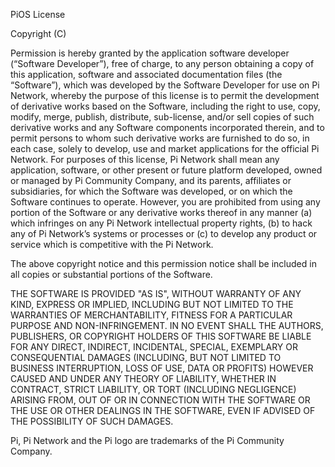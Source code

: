 PiOS License

Copyright (C) <year> <copyright holder>

Permission is hereby granted by the application software developer (“Software Developer”), free
of charge, to any person obtaining a copy of this application, software and associated
documentation files (the “Software”), which was developed by the Software Developer for use on
Pi Network, whereby the purpose of this license is to permit the development of derivative works
based on the Software, including the right to use, copy, modify, merge, publish, distribute,
sub-license, and/or sell copies of such derivative works and any Software components incorporated
therein, and to permit persons to whom such derivative works are furnished to do so, in each case,
solely to develop, use and market applications for the official Pi Network. For purposes of this
license, Pi Network shall mean any application, software, or other present or future platform
developed, owned or managed by Pi Community Company, and its parents, affiliates or subsidiaries,
for which the Software was developed, or on which the Software continues to operate. However,
you are prohibited from using any portion of the Software or any derivative works thereof in any
manner (a) which infringes on any Pi Network intellectual property rights, (b) to hack any of Pi
Network’s systems or processes or (c) to develop any product or service which is competitive with
the Pi Network.

The above copyright notice and this permission notice shall be included in all copies or
substantial portions of the Software.

THE SOFTWARE IS PROVIDED "AS IS", WITHOUT WARRANTY OF ANY KIND, EXPRESS OR IMPLIED,
INCLUDING BUT NOT LIMITED TO THE WARRANTIES OF MERCHANTABILITY, FITNESS FOR A PARTICULAR PURPOSE
AND NON-INFRINGEMENT. IN NO EVENT SHALL THE AUTHORS, PUBLISHERS, OR COPYRIGHT HOLDERS OF THIS
SOFTWARE BE LIABLE FOR ANY DIRECT, INDIRECT, INCIDENTAL, SPECIAL, EXEMPLARY OR CONSEQUENTIAL
DAMAGES (INCLUDING, BUT NOT LIMITED TO BUSINESS INTERRUPTION, LOSS OF USE, DATA OR PROFITS)
HOWEVER CAUSED AND UNDER ANY THEORY OF LIABILITY, WHETHER IN CONTRACT, STRICT LIABILITY, OR
TORT (INCLUDING NEGLIGENCE) ARISING FROM, OUT OF OR IN CONNECTION WITH THE SOFTWARE OR THE USE
OR OTHER DEALINGS IN THE SOFTWARE, EVEN IF ADVISED OF THE POSSIBILITY OF SUCH DAMAGES.

Pi, Pi Network and the Pi logo are trademarks of the Pi Community Company.
